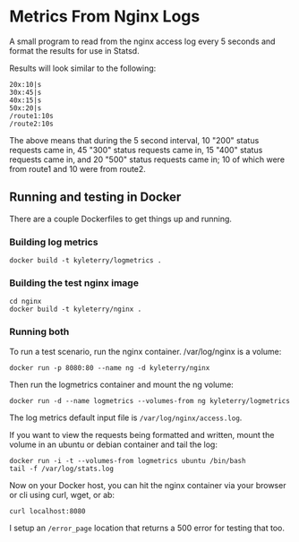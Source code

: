 # Metrics From Nginx Logs

A small program to read from the nginx access log every 5 seconds and format the
results for use in Statsd.

Results will look similar to the following:

```
20x:10|s
30x:45|s
40x:15|s
50x:20|s
/route1:10s
/route2:10s
```

The above means that during the 5 second interval, 10 "200" status requests came
in, 45 "300" status requests came in, 15 "400" status requests came in, and 20
"500" status requests came in; 10 of which were from route1 and 10 were from route2.

## Running and testing in Docker

There are a couple Dockerfiles to get things up and running.

### Building log metrics

`docker build -t kyleterry/logmetrics .`

### Building the test nginx image

`cd nginx`  
`docker build -t kyleterry/nginx .`

### Running both

To run a test scenario, run the nginx container. /var/log/nginx is a
volume:

`docker run -p 8080:80 --name ng -d kyleterry/nginx`

Then run the logmetrics container and mount the ng volume:

`docker run -d --name logmetrics --volumes-from ng kyleterry/logmetrics`

The log metrics default input file is `/var/log/nginx/access.log`.

If you want to view the requests being formatted and written, mount the volume
in an ubuntu or debian container and tail the log:

`docker run -i -t --volumes-from logmetrics ubuntu /bin/bash`  
`tail -f /var/log/stats.log`

Now on your Docker host, you can hit the nginx container via your browser or cli
using curl, wget, or ab:

`curl localhost:8080`

I setup an `/error_page` location that returns a 500 error for testing that too.
